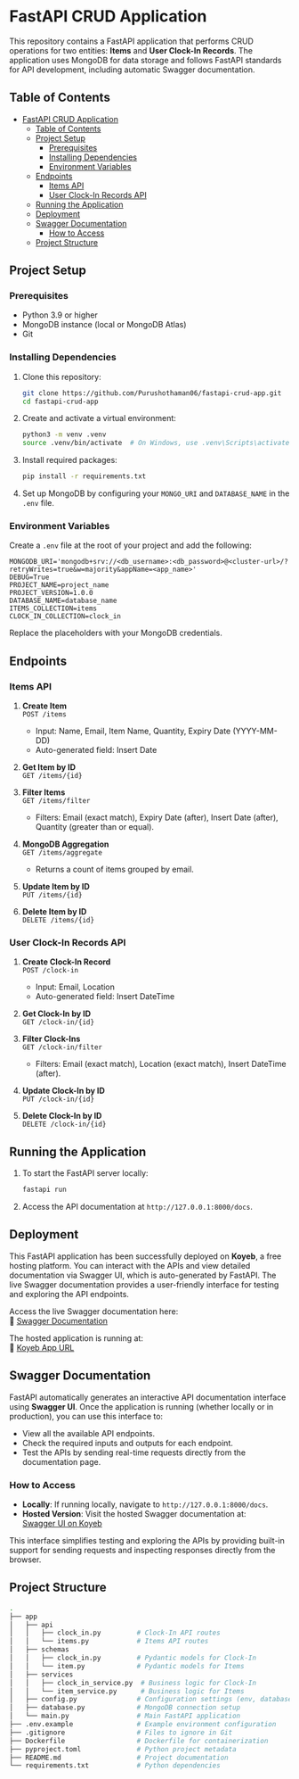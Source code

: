 # FastAPI CRUD Application

This repository contains a FastAPI application that performs CRUD operations for two entities: **Items** and **User Clock-In Records**. The application uses MongoDB for data storage and follows FastAPI standards for API development, including automatic Swagger documentation.

## Table of Contents

- [FastAPI CRUD Application](#fastapi-crud-application)
  - [Table of Contents](#table-of-contents)
  - [Project Setup](#project-setup)
    - [Prerequisites](#prerequisites)
    - [Installing Dependencies](#installing-dependencies)
    - [Environment Variables](#environment-variables)
  - [Endpoints](#endpoints)
    - [Items API](#items-api)
    - [User Clock-In Records API](#user-clock-in-records-api)
  - [Running the Application](#running-the-application)
  - [Deployment](#deployment)
  - [Swagger Documentation](#swagger-documentation)
    - [How to Access](#how-to-access)
  - [Project Structure](#project-structure)

## Project Setup

### Prerequisites

- Python 3.9 or higher
- MongoDB instance (local or MongoDB Atlas)
- Git

### Installing Dependencies

1. Clone this repository:

    ```bash
    git clone https://github.com/Purushothaman06/fastapi-crud-app.git
    cd fastapi-crud-app
    ```

2. Create and activate a virtual environment:

    ```bash
    python3 -m venv .venv
    source .venv/bin/activate  # On Windows, use .venv\Scripts\activate
    ```

3. Install required packages:

    ```bash
    pip install -r requirements.txt
    ```

4. Set up MongoDB by configuring your `MONGO_URI` and `DATABASE_NAME` in the `.env` file.

### Environment Variables

Create a `.env` file at the root of your project and add the following:

```env
MONGODB_URI='mongodb+srv://<db_username>:<db_password>@<cluster-url>/?retryWrites=true&w=majority&appName=<app_name>'
DEBUG=True
PROJECT_NAME=project_name
PROJECT_VERSION=1.0.0
DATABASE_NAME=database_name
ITEMS_COLLECTION=items
CLOCK_IN_COLLECTION=clock_in
```

Replace the placeholders with your MongoDB credentials.

## Endpoints

### Items API

1. **Create Item**  
   `POST /items`  
   - Input: Name, Email, Item Name, Quantity, Expiry Date (YYYY-MM-DD)
   - Auto-generated field: Insert Date

2. **Get Item by ID**  
   `GET /items/{id}`

3. **Filter Items**  
   `GET /items/filter`  
   - Filters: Email (exact match), Expiry Date (after), Insert Date (after), Quantity (greater than or equal).

4. **MongoDB Aggregation**  
   `GET /items/aggregate`  
   - Returns a count of items grouped by email.

5. **Update Item by ID**  
   `PUT /items/{id}`

6. **Delete Item by ID**  
   `DELETE /items/{id}`

### User Clock-In Records API

1. **Create Clock-In Record**  
   `POST /clock-in`  
   - Input: Email, Location
   - Auto-generated field: Insert DateTime

2. **Get Clock-In by ID**  
   `GET /clock-in/{id}`

3. **Filter Clock-Ins**  
   `GET /clock-in/filter`  
   - Filters: Email (exact match), Location (exact match), Insert DateTime (after).

4. **Update Clock-In by ID**  
   `PUT /clock-in/{id}`

5. **Delete Clock-In by ID**  
   `DELETE /clock-in/{id}`

## Running the Application

1. To start the FastAPI server locally:

    ```bash
    fastapi run
    ```

2. Access the API documentation at `http://127.0.0.1:8000/docs`.

## Deployment

This FastAPI application has been successfully deployed on **Koyeb**, a free hosting platform. You can interact with the APIs and view detailed documentation via Swagger UI, which is auto-generated by FastAPI. The live Swagger documentation provides a user-friendly interface for testing and exploring the API endpoints.

Access the live Swagger documentation here:  
🔗 [Swagger Documentation](https://pure-jemie-purushothaman-474e9649.koyeb.app/docs)

The hosted application is running at:  
🔗 [Koyeb App URL](https://pure-jemie-purushothaman-474e9649.koyeb.app)

## Swagger Documentation

FastAPI automatically generates an interactive API documentation interface using **Swagger UI**. Once the application is running (whether locally or in production), you can use this interface to:

- View all the available API endpoints.
- Check the required inputs and outputs for each endpoint.
- Test the APIs by sending real-time requests directly from the documentation page.

### How to Access

- **Locally**: If running locally, navigate to `http://127.0.0.1:8000/docs`.
- **Hosted Version**: Visit the hosted Swagger documentation at:  
  [Swagger UI on Koyeb](https://pure-jemie-purushothaman-474e9649.koyeb.app/docs)

This interface simplifies testing and exploring the APIs by providing built-in support for sending requests and inspecting responses directly from the browser.

## Project Structure

```bash
.
├── app
│   ├── api
│   │   ├── clock_in.py         # Clock-In API routes
│   │   └── items.py            # Items API routes
│   ├── schemas
│   │   ├── clock_in.py         # Pydantic models for Clock-In
│   │   └── item.py             # Pydantic models for Items
│   ├── services
│   │   ├── clock_in_service.py  # Business logic for Clock-In
│   │   └── item_service.py      # Business logic for Items
│   ├── config.py               # Configuration settings (env, database)
│   ├── database.py             # MongoDB connection setup
│   └── main.py                 # Main FastAPI application
├── .env.example                # Example environment configuration
├── .gitignore                  # Files to ignore in Git
├── Dockerfile                  # Dockerfile for containerization
├── pyproject.toml              # Python project metadata
├── README.md                   # Project documentation
└── requirements.txt            # Python dependencies
```
